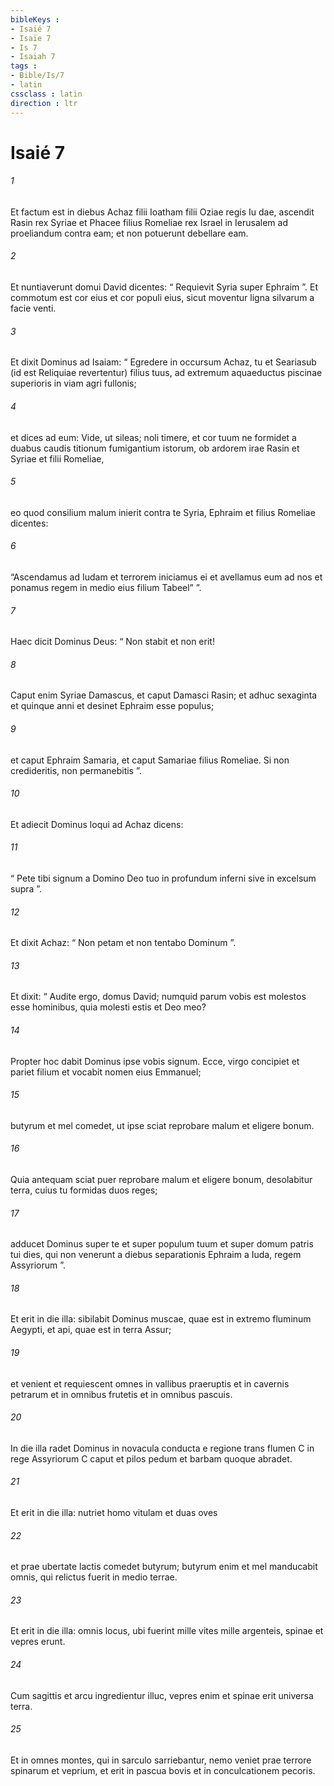 ```yaml
---
bibleKeys : 
- Isaié 7
- Isaïe 7
- Is 7
- Isaiah 7
tags : 
- Bible/Is/7
- latin
cssclass : latin
direction : ltr
---
```


# Isaié 7

###### 1
Et factum est in diebus Achaz filii Ioatham filii Oziae regis Iu dae, ascendit Rasin rex Syriae et Phacee filius Romeliae rex Israel in Ierusalem ad proeliandum contra eam; et non potuerunt debellare eam. 
###### 2
Et nuntiaverunt domui David dicentes: “ Requievit Syria super Ephraim ”. Et commotum est cor eius et cor populi eius, sicut moventur ligna silvarum a facie venti. 
###### 3
Et dixit Dominus ad Isaiam: “ Egredere in occursum Achaz, tu et Seariasub (id est Reliquiae revertentur) filius tuus, ad extremum aquaeductus piscinae superioris in viam agri fullonis; 
###### 4
et dices ad eum: Vide, ut sileas; noli timere, et cor tuum ne formidet a duabus caudis titionum fumigantium istorum, ob ardorem irae Rasin et Syriae et filii Romeliae, 
###### 5
eo quod consilium malum inierit contra te Syria, Ephraim et filius Romeliae dicentes: 
###### 6
“Ascendamus ad Iudam et terrorem iniciamus ei et avellamus eum ad nos et ponamus regem in medio eius filium Tabeel” ”.
###### 7
Haec dicit Dominus Deus: “ Non stabit et non erit!
###### 8
Caput enim Syriae Damascus, et caput Damasci Rasin; et adhuc sexaginta et quinque anni et desinet Ephraim esse populus;
###### 9
et caput Ephraim Samaria, et caput Samariae filius Romeliae. Si non credideritis, non permanebitis ”.
###### 10
Et adiecit Dominus loqui ad Achaz dicens: 
###### 11
“ Pete tibi signum a Domino Deo tuo in profundum inferni sive in excelsum supra ”. 
###### 12
Et dixit Achaz: “ Non petam et non tentabo Dominum ”. 
###### 13
Et dixit: “ Audite ergo, domus David; numquid parum vobis est molestos esse hominibus, quia molesti estis et Deo meo? 
###### 14
Propter hoc dabit Dominus ipse vobis signum. Ecce, virgo concipiet et pariet filium et vocabit nomen eius Emmanuel; 
###### 15
butyrum et mel comedet, ut ipse sciat reprobare malum et eligere bonum. 
###### 16
Quia antequam sciat puer reprobare malum et eligere bonum, desolabitur terra, cuius tu formidas duos reges; 
###### 17
adducet Dominus super te et super populum tuum et super domum patris tui dies, qui non venerunt a diebus separationis Ephraim a Iuda, regem Assyriorum ”.
###### 18
Et erit in die illa: sibilabit Dominus muscae, quae est in extremo fluminum Aegypti, et api, quae est in terra Assur;
###### 19
et venient et requiescent omnes in vallibus praeruptis et in cavernis petrarum et in omnibus frutetis et in omnibus pascuis.
###### 20
In die illa radet Dominus in novacula conducta e regione trans flumen C in rege Assyriorum C caput et pilos pedum et barbam quoque abradet.
###### 21
Et erit in die illa: nutriet homo vitulam et duas oves
###### 22
et prae ubertate lactis comedet butyrum; butyrum enim et mel manducabit omnis, qui relictus fuerit in medio terrae.
###### 23
Et erit in die illa: omnis locus, ubi fuerint mille vites mille argenteis, spinae et vepres erunt.
###### 24
Cum sagittis et arcu ingredientur illuc, vepres enim et spinae erit universa terra.
###### 25
Et in omnes montes, qui in sarculo sarriebantur, nemo veniet prae terrore spinarum et veprium, et erit in pascua bovis et in conculcationem pecoris.
